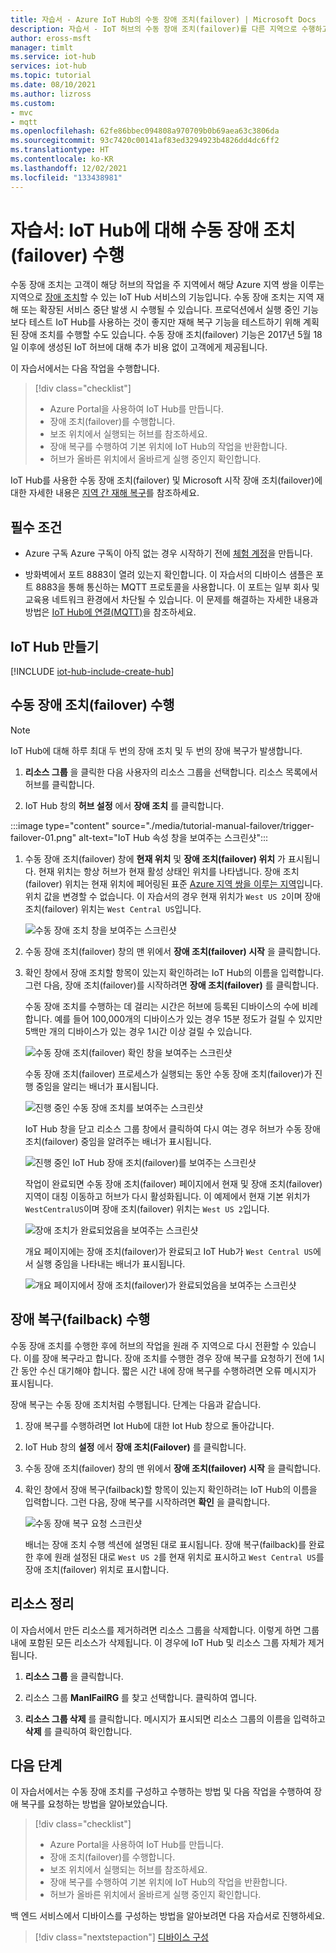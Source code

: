 ```yaml
---
title: 자습서 - Azure IoT Hub의 수동 장애 조치(failover) | Microsoft Docs
description: 자습서 - IoT 허브의 수동 장애 조치(failover)를 다른 지역으로 수행하고 작동하는지 확인한 다음, 원래 지역으로 돌아가서 다시 확인하는 방법에 대해 알아봅니다.
author: eross-msft
manager: timlt
ms.service: iot-hub
services: iot-hub
ms.topic: tutorial
ms.date: 08/10/2021
ms.author: lizross
ms.custom:
- mvc
- mqtt
ms.openlocfilehash: 62fe86bbec094808a970709b0b69aea63c3806da
ms.sourcegitcommit: 93c7420c00141af83ed3294923b4826dd4dc6ff2
ms.translationtype: HT
ms.contentlocale: ko-KR
ms.lasthandoff: 12/02/2021
ms.locfileid: "133438981"
---
```

# <a name="tutorial-perform-manual-failover-for-an-iot-hub"></a>자습서: IoT Hub에 대해 수동 장애 조치(failover) 수행

수동 장애 조치는 고객이 해당 허브의 작업을 주 지역에서 해당 Azure 지역 쌍을 이루는 지역으로 [장애 조치](https://en.wikipedia.org/wiki/Failover)할 수 있는 IoT Hub 서비스의 기능입니다. 수동 장애 조치는 지역 재해 또는 확장된 서비스 중단 발생 시 수행될 수 있습니다. 프로덕션에서 실행 중인 기능보다 테스트 IoT Hub를 사용하는 것이 좋지만 재해 복구 기능을 테스트하기 위해 계획된 장애 조치를 수행할 수도 있습니다. 수동 장애 조치(failover) 기능은 2017년 5월 18일 이후에 생성된 IoT 허브에 대해 추가 비용 없이 고객에게 제공됩니다.

이 자습서에서는 다음 작업을 수행합니다.

> [!div class="checklist"]
> * Azure Portal을 사용하여 IoT Hub를 만듭니다. 
> * 장애 조치(failover)를 수행합니다. 
> * 보조 위치에서 실행되는 허브를 참조하세요.
> * 장애 복구를 수행하여 기본 위치에 IoT Hub의 작업을 반환합니다. 
> * 허브가 올바른 위치에서 올바르게 실행 중인지 확인합니다.

IoT Hub를 사용한 수동 장애 조치(failover) 및 Microsoft 시작 장애 조치(failover)에 대한 자세한 내용은 [지역 간 재해 복구](iot-hub-ha-dr.md#cross-region-dr)를 참조하세요.

## <a name="prerequisites"></a>필수 조건

* Azure 구독 Azure 구독이 아직 없는 경우 시작하기 전에 [체험 계정](https://azure.microsoft.com/free/?WT.mc_id=A261C142F)을 만듭니다.

* 방화벽에서 포트 8883이 열려 있는지 확인합니다. 이 자습서의 디바이스 샘플은 포트 8883을 통해 통신하는 MQTT 프로토콜을 사용합니다. 이 포트는 일부 회사 및 교육용 네트워크 환경에서 차단될 수 있습니다. 이 문제를 해결하는 자세한 내용과 방법은 [IoT Hub에 연결(MQTT)](iot-hub-mqtt-support.md#connecting-to-iot-hub)을 참조하세요.

## <a name="create-an-iot-hub"></a>IoT Hub 만들기

[!INCLUDE [iot-hub-include-create-hub](../../includes/iot-hub-include-create-hub.md)]

## <a name="perform-a-manual-failover"></a>수동 장애 조치(failover) 수행

> [!NOTE]
> IoT Hub에 대해 하루 최대 두 번의 장애 조치 및 두 번의 장애 복구가 발생합니다.

1. **리소스 그룹** 을 클릭한 다음 사용자의 리소스 그룹을 선택합니다. 리소스 목록에서 허브를 클릭합니다.

1. IoT Hub 창의 **허브 설정** 에서 **장애 조치** 를 클릭합니다.

:::image type="content" source="./media/tutorial-manual-failover/trigger-failover-01.png" alt-text="IoT Hub 속성 창을 보여주는 스크린샷":::

1. 수동 장애 조치(failover) 창에 **현재 위치** 및 **장애 조치(failover) 위치** 가 표시됩니다. 현재 위치는 항상 허브가 현재 활성 상태인 위치를 나타냅니다. 장애 조치(failover) 위치는 현재 위치에 페어링된 표준 [Azure 지역 쌍을 이루는 지역](../availability-zones/cross-region-replication-azure.md)입니다. 위치 값을 변경할 수 없습니다. 이 자습서의 경우 현재 위치가 `West US 2`이며 장애 조치(failover) 위치는 `West Central US`입니다.

   ![수동 장애 조치 창을 보여주는 스크린샷](./media/tutorial-manual-failover/trigger-failover-02.png)

1. 수동 장애 조치(failover) 창의 맨 위에서 **장애 조치(failover) 시작** 을 클릭합니다. 

1. 확인 창에서 장애 조치할 항목이 있는지 확인하려는 IoT Hub의 이름을 입력합니다. 그런 다음, 장애 조치(failover)를 시작하려면 **장애 조치(failover)** 를 클릭합니다.

   수동 장애 조치를 수행하는 데 걸리는 시간은 허브에 등록된 디바이스의 수에 비례합니다. 예를 들어 100,000개의 디바이스가 있는 경우 15분 정도가 걸릴 수 있지만 5백만 개의 디바이스가 있는 경우 1시간 이상 걸릴 수 있습니다.

   ![수동 장애 조치(failover) 확인 창을 보여주는 스크린샷](./media/tutorial-manual-failover/trigger-failover-03-confirm.png)

   수동 장애 조치(failover) 프로세스가 실행되는 동안 수동 장애 조치(failover)가 진행 중임을 알리는 배너가 표시됩니다. 

   ![진행 중인 수동 장애 조치를 보여주는 스크린샷](./media/tutorial-manual-failover/trigger-failover-04-in-progress.png)

   IoT Hub 창을 닫고 리소스 그룹 창에서 클릭하여 다시 여는 경우 허브가 수동 장애 조치(failover) 중임을 알려주는 배너가 표시됩니다. 

   ![진행 중인 IoT Hub 장애 조치(failover)를 보여주는 스크린샷](./media/tutorial-manual-failover/trigger-failover-05-hub-inactive.png)

   작업이 완료되면 수동 장애 조치(failover) 페이지에서 현재 및 장애 조치(failover) 지역이 대칭 이동하고 허브가 다시 활성화됩니다. 이 예제에서 현재 기본 위치가 `WestCentralUS`이며 장애 조치(failover) 위치는 `West US 2`입니다. 

   ![장애 조치가 완료되었음을 보여주는 스크린샷](./media/tutorial-manual-failover/trigger-failover-06-finished.png)

   개요 페이지에는 장애 조치(failover)가 완료되고 IoT Hub가 `West Central US`에서 실행 중임을 나타내는 배너가 표시됩니다.

   ![개요 페이지에서 장애 조치(failover)가 완료되었음을 보여주는 스크린샷](./media/tutorial-manual-failover/trigger-failover-06-finished-overview.png)


## <a name="perform-a-failback"></a>장애 복구(failback) 수행 

수동 장애 조치를 수행한 후에 허브의 작업을 원래 주 지역으로 다시 전환할 수 있습니다. 이를 장애 복구라고 합니다. 장애 조치를 수행한 경우 장애 복구를 요청하기 전에 1시간 동안 수신 대기해야 합니다. 짧은 시간 내에 장애 복구를 수행하려면 오류 메시지가 표시됩니다.

장애 복구는 수동 장애 조치처럼 수행됩니다. 단계는 다음과 같습니다. 

1. 장애 복구를 수행하려면 Iot Hub에 대한 Iot Hub 창으로 돌아갑니다.

2. IoT Hub 창의 **설정** 에서 **장애 조치(Failover)** 를 클릭합니다. 

3. 수동 장애 조치(failover) 창의 맨 위에서 **장애 조치(failover) 시작** 을 클릭합니다. 

4. 확인 창에서 장애 복구(failback)할 항목이 있는지 확인하려는 IoT Hub의 이름을 입력합니다. 그런 다음, 장애 복구를 시작하려면 **확인** 을 클릭합니다. 

   ![수동 장애 복구 요청 스크린샷](./media/tutorial-manual-failover/trigger-failover-03-confirm.png)

   배너는 장애 조치 수행 섹션에 설명된 대로 표시됩니다. 장애 복구(failback)를 완료한 후에 원래 설정된 대로 `West US 2`를 현재 위치로 표시하고 `West Central US`를 장애 조치(failover) 위치로 표시합니다.

## <a name="clean-up-resources"></a>리소스 정리 

이 자습서에서 만든 리소스를 제거하려면 리소스 그룹을 삭제합니다. 이렇게 하면 그룹 내에 포함된 모든 리소스가 삭제됩니다. 이 경우에 IoT Hub 및 리소스 그룹 자체가 제거됩니다. 

1. **리소스 그룹** 을 클릭합니다. 

2. 리소스 그룹 **ManlFailRG** 를 찾고 선택합니다. 클릭하여 엽니다. 

3. **리소스 그룹 삭제** 를 클릭합니다. 메시지가 표시되면 리소스 그룹의 이름을 입력하고 **삭제** 를 클릭하여 확인합니다. 

## <a name="next-steps"></a>다음 단계

이 자습서에서는 수동 장애 조치를 구성하고 수행하는 방법 및 다음 작업을 수행하여 장애 복구를 요청하는 방법을 알아보았습니다.

> [!div class="checklist"]
> * Azure Portal을 사용하여 IoT Hub를 만듭니다. 
> * 장애 조치(failover)를 수행합니다. 
> * 보조 위치에서 실행되는 허브를 참조하세요.
> * 장애 복구를 수행하여 기본 위치에 IoT Hub의 작업을 반환합니다. 
> * 허브가 올바른 위치에서 올바르게 실행 중인지 확인합니다.

백 엔드 서비스에서 디바이스를 구성하는 방법을 알아보려면 다음 자습서로 진행하세요. 

> [!div class="nextstepaction"]
> [디바이스 구성](tutorial-device-twins.md)
